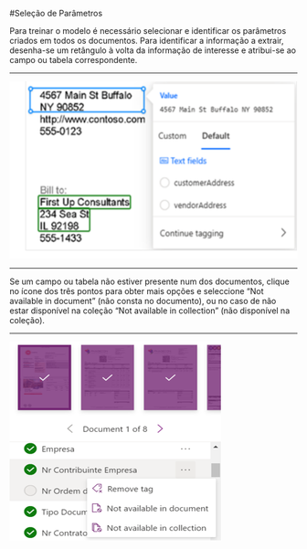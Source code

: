 #Seleção de Parâmetros

Para treinar o modelo é necessário selecionar e identificar os parâmetros criados em todos os documentos.
Para identificar a informação a extrair, desenha-se um retângulo à volta da informação de interesse e atribui-se ao campo ou tabela correspondente.

---
![Extract](../images/selecaoParametros1.png)

---
Se um campo ou tabela não estiver presente num dos documentos, clique no ícone dos três pontos para obter mais opções e seleccione “Not available in document” (não consta no documento), ou no caso de não estar disponível na coleção “Not available in collection” (não disponível na coleção).

---
![Extract](../images/selecaoParametros2.png)